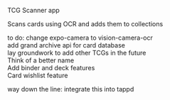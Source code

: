 TCG Scanner app

Scans cards using OCR and adds them to collections

to do: 
change expo-camera to vision-camera-ocr <br />
add grand archive api for card database <br />
lay groundwork to add other TCGs in the future <br />
Think of a better name <br />
Add binder and deck features <br />
Card wishlist feature <br />

way down the line:
integrate this into tappd
